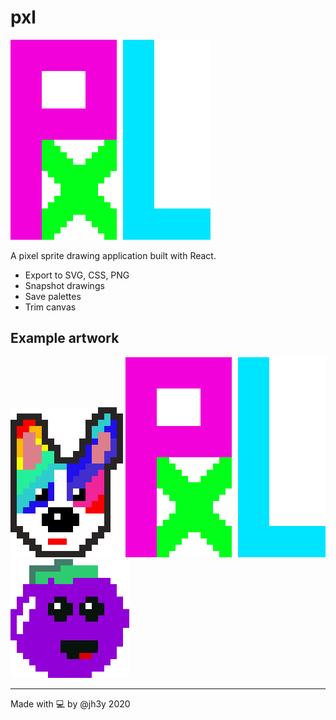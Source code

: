 # pxl

![pxl logo](src/images/pxl.png)

A pixel sprite drawing application built with React.

- Export to SVG, CSS, PNG
- Snapshot drawings
- Save palettes
- Trim canvas

## Example artwork

![party corgi drawn with pxl](src/images/doge.png)
![pxl logo](src/images/pxl.png)
![party corgi drawn with pxl](src/images/grape.png)

-----
Made with 💻 by @jh3y 2020